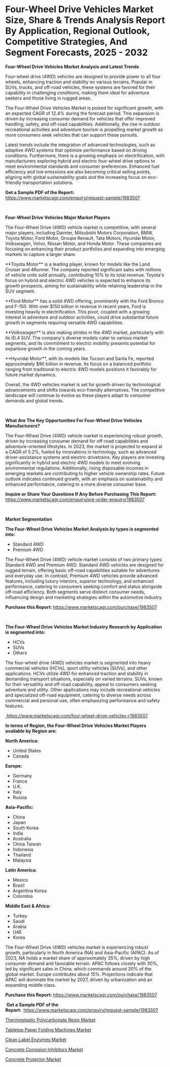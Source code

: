 <p><h1>Four-Wheel Drive Vehicles Market Size, Share & Trends Analysis Report By Application, Regional Outlook, Competitive Strategies, And Segment Forecasts, 2025 - 2032</h1></p><p><strong>Four-Wheel Drive Vehicles Market Analysis and Latest Trends</strong></p>
<p><p>Four-wheel drive (4WD) vehicles are designed to provide power to all four wheels, enhancing traction and stability on various terrains. Popular in SUVs, trucks, and off-road vehicles, these systems are favored for their capability in challenging conditions, making them ideal for adventure seekers and those living in rugged areas.</p><p>The Four-Wheel Drive Vehicles Market is poised for significant growth, with an expected CAGR of 12.4% during the forecast period. This expansion is driven by increasing consumer demand for vehicles that offer improved handling, safety, and off-road capabilities. Additionally, the rise in outdoor recreational activities and adventure tourism is propelling market growth as more consumers seek vehicles that can support these pursuits.</p><p>Latest trends include the integration of advanced technologies, such as adaptive 4WD systems that optimize performance based on driving conditions. Furthermore, there is a growing emphasis on electrification, with manufacturers exploring hybrid and electric four-wheel drive options to meet environmental standards and consumer preferences. Enhanced fuel efficiency and low emissions are also becoming critical selling points, aligning with global sustainability goals and the increasing focus on eco-friendly transportation solutions.</p></p>
<p><strong>Get a Sample PDF of the Report:&nbsp;</strong> <a href="https://www.marketscagr.com/enquiry/request-sample/1983507?utm_campaign=1920&utm_medium=2&utm_source=Github&utm_content=ia&utm_term=30012025&utm_id=four-wheel-drive-vehicles">https://www.marketscagr.com/enquiry/request-sample/1983507</a></p>
<p>&nbsp;</p>
<p><strong>Four-Wheel Drive Vehicles Major Market Players</strong></p>
<p><p>The Four-Wheel Drive (4WD) vehicle market is competitive, with several major players, including Daimler, Mitsubishi Motors Corporation, BMW, Toyota Motor, Ford Motor, Groupe Renault, Tata Motors, Hyundai Motor, Volkswagen, Volvo, Nissan Motor, and Honda Motor. These companies are focusing on enhancing their product portfolios and expanding into emerging markets to capture a larger share.</p><p>**Toyota Motor** is a leading player, known for models like the Land Cruiser and 4Runner. The company reported significant sales with millions of vehicle units sold annually, contributing 10% to its total revenue. Toyota's focus on hybrid and electric 4WD vehicles is expected to enhance its growth prospects, aiming for sustainability while retaining leadership in the SUV segment.</p><p>**Ford Motor** has a solid 4WD offering, prominently with the Ford Bronco and F-150. With over $150 billion in revenue in recent years, Ford is investing heavily in electrification. This pivot, coupled with a growing interest in adventure and outdoor activities, could drive substantial future growth in segments requiring versatile 4WD capabilities.</p><p>**Volkswagen** is also making strides in the 4WD market, particularly with its ID.4 SUV. The company's diverse models cater to various market segments, and its commitment to electric mobility presents potential for expansive growth in the coming years.</p><p>**Hyundai Motor**, with its models like Tucson and Santa Fe, reported approximately $90 billion in revenue. Its focus on a balanced portfolio ranging from traditional to electric 4WD models positions it favorably for future market dynamics.</p><p>Overall, the 4WD vehicles market is set for growth driven by technological advancements and shifts towards eco-friendly alternatives. The competitive landscape will continue to evolve as these players adapt to consumer demands and global trends.</p></p>
<p>&nbsp;</p>
<p><strong>What Are The Key Opportunities For Four-Wheel Drive Vehicles Manufacturers?</strong></p>
<p><p>The Four-Wheel Drive (4WD) vehicle market is experiencing robust growth, driven by increasing consumer demand for off-road capabilities and adventure-oriented lifestyles. In 2023, the market is projected to expand at a CAGR of 5.2%, fueled by innovations in technology, such as advanced driver-assistance systems and electric drivetrains. Key players are investing significantly in hybrid and electric 4WD models to meet evolving environmental regulations. Additionally, rising disposable incomes in emerging markets are contributing to higher vehicle ownership rates. Future outlook indicates continued growth, with an emphasis on sustainability and enhanced performance, catering to a more diverse consumer base.</p></p>
<p><strong>Inquire or Share Your Questions If Any Before Purchasing This Report:</strong> <a href="https://www.marketscagr.com/enquiry/pre-order-enquiry/1983507?utm_campaign=1920&utm_medium=2&utm_source=Github&utm_content=ia&utm_term=30012025&utm_id=four-wheel-drive-vehicles">https://www.marketscagr.com/enquiry/pre-order-enquiry/1983507</a></p>
<p>&nbsp;</p>
<p><strong>Market Segmentation</strong></p>
<p><strong>The Four-Wheel Drive Vehicles Market Analysis by types is segmented into:</strong></p>
<p><ul><li>Standard 4WD</li><li>Premium 4WD</li></ul></p>
<p><p>The Four-Wheel Drive (4WD) vehicle market consists of two primary types: Standard 4WD and Premium 4WD. Standard 4WD vehicles are designed for rugged terrain, offering basic off-road capabilities suitable for adventures and everyday use. In contrast, Premium 4WD vehicles provide advanced features, including luxury interiors, superior technology, and enhanced performance, catering to consumers seeking comfort and status alongside off-road efficiency. Both segments serve distinct consumer needs, influencing design and marketing strategies within the automotive industry.</p></p>
<p><strong>Purchase this Report:&nbsp;</strong><a href="https://www.marketscagr.com/purchase/1983507?utm_campaign=1920&utm_medium=2&utm_source=Github&utm_content=ia&utm_term=30012025&utm_id=four-wheel-drive-vehicles">https://www.marketscagr.com/purchase/1983507</a></p>
<p>&nbsp;</p>
<p><strong>The Four-Wheel Drive Vehicles Market Industry Research by Application is segmented into:</strong></p>
<p><ul><li>HCVs</li><li>SUVs</li><li>Others</li></ul></p>
<p><p>The four-wheel drive (4WD) vehicles market is segmented into heavy commercial vehicles (HCVs), sport utility vehicles (SUVs), and other applications. HCVs utilize 4WD for enhanced traction and stability in demanding transport situations, especially on varied terrains. SUVs, known for their versatility and off-road capability, appeal to consumers seeking adventure and utility. Other applications may include recreational vehicles and specialized off-road equipment, catering to diverse needs across commercial and personal use, often emphasizing performance and safety features.</p></p>
<p><a href="https://www.marketscagr.com/four-wheel-drive-vehicles-r1983507?utm_campaign=1920&utm_medium=2&utm_source=Github&utm_content=ia&utm_term=30012025&utm_id=four-wheel-drive-vehicles">&nbsp;https://www.marketscagr.com/four-wheel-drive-vehicles-r1983507</a></p>
<p><strong>In terms of Region, the Four-Wheel Drive Vehicles Market Players available by Region are:</strong></p>
<p>
    <p> <strong> North America: </strong>
        <ul>
            <li>United States</li>
            <li>Canada</li>
        </ul>
        </p> 
    <p> <strong> Europe: </strong>
        <ul>
            <li>Germany</li>
            <li>France</li>
            <li>U.K.</li>
            <li>Italy</li>
            <li>Russia</li>
        </ul>
        </p> 
    <p> <strong> Asia-Pacific: </strong>
        <ul>
            <li>China</li>
            <li>Japan</li>
            <li>South Korea</li>
            <li>India</li>
            <li>Australia</li>
            <li>China Taiwan</li>
            <li>Indonesia</li>
            <li>Thailand</li>
            <li>Malaysia</li>
        </ul>
        </p> 
    <p> <strong> Latin America: </strong>
        <ul>
            <li>Mexico</li>
            <li>Brazil</li>
            <li>Argentina Korea</li>
            <li>Colombia</li>
        </ul>
        </p> 
    <p> <strong> Middle East & Africa: </strong>
        <ul>
            <li>Turkey</li>
            <li>Saudi</li>
            <li>Arabia</li>
            <li>UAE</li>
            <li>Korea</li>
        </ul>
    </p>
    </p>
<p><p>The Four-Wheel Drive (4WD) vehicles market is experiencing robust growth, particularly in North America (NA) and Asia-Pacific (APAC). As of 2023, NA holds a market share of approximately 35%, driven by high consumer demand and favorable terrain. APAC follows closely with 30%, led by significant sales in China, which commands around 20% of the global market. Europe contributes about 15%. Projections indicate that APAC will dominate the market by 2027, driven by urbanization and an expanding middle class.</p></p>
<p><strong>Purchase this Report: </strong><a href="https://www.marketscagr.com/purchase/1983507?utm_campaign=1920&utm_medium=2&utm_source=Github&utm_content=ia&utm_term=30012025&utm_id=four-wheel-drive-vehicles">https://www.marketscagr.com/purchase/1983507</a></p>
<p>&nbsp;<strong>Get a Sample PDF of the Report:&nbsp;&nbsp;</strong><a href="https://www.marketscagr.com/enquiry/request-sample/1983507?utm_campaign=1920&utm_medium=2&utm_source=Github&utm_content=ia&utm_term=30012025&utm_id=four-wheel-drive-vehicles">https://www.marketscagr.com/enquiry/request-sample/1983507</a></p>
<p><strong></strong></p>
<p><p><a href="https://www.linkedin.com/pulse/thermoplastic-polycarbonate-resin-market-overview-products-hv6ce?utm_campaign=1920&utm_medium=2&utm_source=Github&utm_content=ia&utm_term=30012025&utm_id=four-wheel-drive-vehicles">Thermoplastic Polycarbonate Resin Market</a></p><p><a href="https://www.linkedin.com/pulse/examining-tabletop-paper-folding-machines-market-growth-gzyuc?utm_campaign=1920&utm_medium=2&utm_source=Github&utm_content=ia&utm_term=30012025&utm_id=four-wheel-drive-vehicles">Tabletop Paper Folding Machines Market</a></p><p><a href="https://www.linkedin.com/pulse/clean-label-enzymes-market-trend-expected-grow-rapidly-qtejf?utm_campaign=1920&utm_medium=2&utm_source=Github&utm_content=ia&utm_term=30012025&utm_id=four-wheel-drive-vehicles">Clean Label Enzymes Market</a></p><p><a href="https://github.com/oliveroste6/Market-Research-Report-List-1/blob/main/concrete-corrosion-inhibitors-market.md?utm_campaign=1920&utm_medium=2&utm_source=Github&utm_content=ia&utm_term=30012025&utm_id=four-wheel-drive-vehicles">Concrete Corrosion Inhibitors Market</a></p><p><a href="https://github.com/chaturberville8181/Market-Research-Report-List-1/blob/main/concrete-protector-market.md?utm_campaign=1920&utm_medium=2&utm_source=Github&utm_content=ia&utm_term=30012025&utm_id=four-wheel-drive-vehicles">Concrete Protector Market</a></p></p>